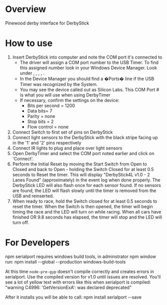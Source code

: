 # Overview
Pinewood derby interface for DerbyStick

# How to use
1. Insert DerbyStick into computer and note the COM port it's connected to
	- The driver will assign a COM port number to the USB Timer. To find this assigned number look in your Windows Device Manager. Look under <Start>, <Control Panel>, <Systems>, <Hardware>, <Device Manager>.
	- In the Device Manager you should find a �Ports� line if the USB Timer was recognized by the System.
	- You may see the device called out as Silicon Labs. This COM Port # is what you will use when using DerbyTimer
	- If necessary, confirm the settings on the device:
		- Bits per second = 1200
		- Data bits= 7
		- Parity = none
		- Stop bits = 2
		- Flow control = none
2. Connect Switch to first set of pins on DerbyStick
3. Connect light sensors to the DerbyStick with the black stripe facing up in the '1' and '2' pins respectively
4. Connect IR lights to plug and place over light sensors
5. Open DerbyTimer and select the COM port noted earlier and click on 'Connect'.
6. Perform the Initial Reset by moving the Start Switch from Open to Closed and back to Open - holding the Switch Closed for at least 0.5 seconds to Reset the timer. This will display "DerbyStick4L v1.0 - 2 Lanes Found" (approximately) in the event log when done properly. The DerbyStick LED will also flash once for each sensor found. If no sensors are found, the LED will flash slowly until the timer is removed from the USB and reinserted.
7. When ready to race, hold the Switch closed for at least 0.5 seconds to reset the timer. When the Switch is then opened, the timer will begin timing the race and the LED will turn on while racing. When all cars have finished OR 9.8 seconds has elapsed, the timer will stop and the LED will turn off.

# For Developers
npm serialport requires windows build tools, in adminstrator npm window run:
npm install --global --production windows-build-tools

At this time `node-pre-gyp` doesn't compile correctly and creates errors in serialport. Use the compiled version for v1.0 until issues are resolved. You'll see a lot of yellow text with errors like this when serialport is compiled:
"warning C4996: 'GetVersionExA': was declared deprecated"

After it installs you will be able to call:
npm install serialport --save
